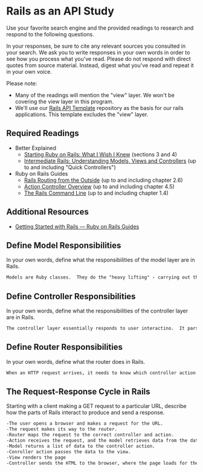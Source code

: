 # Rails as an API Study

Use your favorite search engine and the provided readings to research and
respond to the following questions.

In your responses, be sure to cite any relevant sources you consulted in your
search. We ask you to write responses in your own words in order to see how you
process what you've read. Please do not respond with direct quotes from source
material. Instead, digest what you've read and repeat it in your own voice.

Please note:

-   Many of the readings will mention the "view" layer. We won't be covering the
    view layer in this program.
-   We'll use our [Rails API Template](https://github.com/ga-wdi-boston/rails-api-template)
    repository as the basis for our rails applications.
    This template excludes the "view" layer.

## Required Readings

-   Better Explained
    -   [Starting Ruby on Rails: What I Wish I Knew](http://betterexplained.com/articles/starting-ruby-on-rails-what-i-wish-i-knew/)
        (sections 3 and 4)
    -   [Intermediate Rails: Understanding Models, Views and Controllers](http://betterexplained.com/articles/intermediate-rails-understanding-models-views-and-controllers/)
        (up to and including "Quick Controllers")
-   Ruby on Rails Guides
    -   [Rails Routing from the Outside](http://guides.rubyonrails.org/routing.html)
        (up to and including chapter 2.6)
    -   [Action Controller Overview](http://guides.rubyonrails.org/action_controller_overview.html)
        (up to and including chapter 4.5)
    -   [The Rails Command Line](http://guides.rubyonrails.org/command_line.html)
        (up to and including chapter 1.4)

## Additional Resources

-   [Getting Started with Rails — Ruby on Rails Guides](http://guides.rubyonrails.org/getting_started.html)

## Define Model Responsibilities

In your own words, define what the responsibilities of the model layer are in
Rails.

```md
Models are Ruby classes.  They do the "heavy lifting" - carrying out the business logic of the application and the rules to manipulate data and talk to the database.
```

## Define Controller Responsibilities

In your own words, define what the responsibilities of the controller layer are
in Rails.

```md
The controller layer essentially responds to user interactino.  It parses requests made by the user and handles data submissions, cookies, sessions, logins/authorization, errors, and redirection.  A controller can have more than one action.  For example, a controller might have an action to display a list of users, or add/delete a user from a list.
```

## Define Router Responsibilities

In your own words, define what the router does in Rails.

```md
When an HTTP request arrives, it needs to know which controller action shoudl be run. The router takes requests, recognizes URLs, and directs them to the appropriate controller action.
```

## The Request-Response Cycle in Rails

Starting with a client making a GET request to a particular URL, describe how
the parts of Rails interact to produce and send a response.

```md
-The user opens a browser and makes a request for the URL.
-The request makes its way to the router.
-Router maps the request to the correct controller and action.
-Action receives the request, and the model retrieves data from the database
-Model returns a list of data to the controller action.
-Conroller action passes the data to the view.
-View renders the page
-Controller sends the HTML to the browser, where the page loads for the user to see.

```
